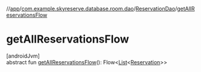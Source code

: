 //[app](../../../index.md)/[com.example.skyreserve.database.room.dao](../index.md)/[ReservationDao](index.md)/[getAllReservationsFlow](get-all-reservations-flow.md)

# getAllReservationsFlow

[androidJvm]\
abstract fun [getAllReservationsFlow](get-all-reservations-flow.md)(): <!---  GfmCommand {"@class":"org.jetbrains.dokka.gfm.ResolveLinkGfmCommand","dri":{"packageName":"kotlinx.coroutines.flow","classNames":"Flow","callable":null,"target":{"@class":"org.jetbrains.dokka.links.PointingToDeclaration"},"extra":null}} --->Flow<!--- --->&lt;[List](https://kotlinlang.org/api/latest/jvm/stdlib/kotlin.collections/-list/index.html)&lt;[Reservation](../../com.example.skyreserve.database.room.entity/-reservation/index.md)&gt;&gt;
